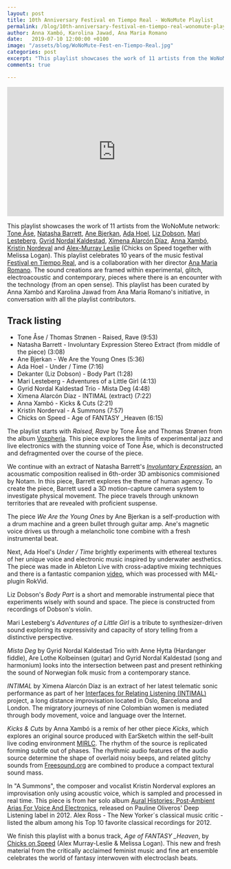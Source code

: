 ```yaml
---
layout: post
title: 10th Anniversary Festival en Tiempo Real - WoNoMute Playlist
permalink: /blog/10th-anniversary-festival-en-tiempo-real-wonomute-playlist/
author: Anna Xambó, Karolina Jawad, Ana Maria Romano
date:   2019-07-10 12:00:00 +0100
image: "/assets/blog/WoNoMute-Fest-en-Tiempo-Real.jpg"
categories: post
excerpt: "This playlist showcases the work of 11 artists from the WoNoMute network: Tone Åse, Natasha Barrett, Ane Bjerkan, Ada Hoel, Liz Dobson, Mari Lesteberg, Gyrid Nordal Kaldestad, Ximena Alarcón Díaz, Anna Xambó, Kristin Nordeval and Alex-Murray Leslie (Chicks on Speed together with Melissa Logan). This playlist celebrates 10 years of the music event Festival en Tiempo Real, and is a collaboration with her director Ana Maria Romano. The sound creations are framed within experimental, glitch, electroacoustic, electronic and contemporary, pieces where there is an encounter with technology (from an open sense). This playlist has been curated by Anna Xambó and Karolina Jawad from Ana Maria Romano's initiative, in collaboration with all the playlist contributors."
comments: true

---
```



<!-- <figure style="float:left;margin-right:15px;max-width:40%">
   <img src="/assets/blog/WoNoMute-Fest-en-Tiempo-Real.jpg"
      alt="WoNoMute + Fest en Tiempo Real 10 Años / 10 Years"/>
   <figcaption>WoNoMute + Fest en Tiempo Real 10 Años / 10 Years </figcaption>
</figure> -->

<iframe width="100%" height="300" scrolling="no" frameborder="no" allow="autoplay" src="https://w.soundcloud.com/player/?url=https%3A//api.soundcloud.com/playlists/818348265%3Fsecret_token%3Ds-6tpgC&color=%23ff5500&auto_play=false&hide_related=false&show_comments=true&show_user=true&show_reposts=false&show_teaser=true&visual=true"></iframe>

<br />

This playlist showcases the work of 11 artists from the WoNoMute network: [Tone Åse](http://wonomute.no/directory-of-wonomute/tone-aase/), [Natasha Barrett](http://wonomute.no/directory-of-wonomute/natasha-barrett/), [Ane Bjerkan](http://wonomute.no/directory-of-wonomute/ane-bjerkan/), [Ada Hoel](http://wonomute.no/directory-of-wonomute/ada-hoel/), [Liz Dobson](https://www.google.com/url?sa=t&rct=j&q=&esrc=s&source=web&cd=1&ved=2ahUKEwjQwMPK3qjjAhUL3xoKHeC3A7wQFjAAegQIAxAB&url=https%3A%2F%2Fdrlizdobson.com%2F&usg=AOvVaw3dNm7m0L7M-8t91_D2Sx8R), [Mari Lesteberg](http://wonomute.no/directory-of-wonomute/mari-lesteberg/), [Gyrid Nordal Kaldestad](http://wonomute.no/directory-of-wonomute/gyrid-nordal-kaldestad/), [Ximena Alarcón Díaz](http://wonomute.no/directory-of-wonomute/ximena-alarcon/), [Anna Xambó](http://wonomute.no/directory-of-wonomute/anna-xambo/), [Kristin Nordeval](http://wonomute.no/directory-of-wonomute/kristin-norderval/) and [Alex-Murray Leslie](http://wonomute.no/directory-of-wonomute/alex-murray-leslie/) (Chicks on Speed together with Melissa Logan). This playlist celebrates 10 years of the music festival [Festival en Tiempo Real](https://tiemporealyladob.wordpress.com/), and is a collaboration with her director [Ana Maria Romano](https://soundcloud.com/anamariaromano). The sound creations are framed within experimental, glitch, electroacoustic and contemporary, pieces where there is an encounter with the technology (from an open sense). This playlist has been curated by Anna Xambó and Karolina Jawad from Ana Maria Romano's initiative, in conversation with all the playlist contributors.

## Track listing

* Tone Åse / Thomas Strønen - Raised, Rave (9:53)
* Natasha Barrett - Involuntary Expression Stereo Extract (from middle of the piece) (3:08)
* Ane Bjerkan - We Are the Young Ones (5:36)
* Ada Hoel - Under / Time (7:16)
* Dekanter (Liz Dobson) - Body Part (1:28)
* Mari Lesteberg - Adventures of a Little Girl (4:13)
* Gyrid Nordal Kaldestad Trio - Mista Deg (4:48)
* Ximena Alarcón Díaz - INTIMAL (extract) (7:22)
* Anna Xambó - Kicks & Cuts (2:21)
* Kristin Norderval - A Summons (7:57)
* Chicks on Speed - Age of FANTASY \_Heaven (6:15)

The playlist starts with *Raised, Rave* by Tone Åse and Thomas Strønen from the album [Voxpheria](https://www.discogs.com/Tone-Åse-Thomas-Strønen-Voxpheria/release/3406112). This piece explores the limits of experimental jazz and live electronics with the stunning voice of Tone Åse, which is deconstructed and defragmented over the course of the piece.

We continue with an extract of Natasha Barrett's [*Involuntary Expression*](http://www.natashabarrett.org/Involuntary_Expression.html), an acousmatic composition realised in 6th-order 3D ambisonics commisioned by Notam. In this piece, Barrett explores the theme of human agency. To create the piece, Barrett used a 3D motion-capture camera system to investigate physical movement. The piece travels through unknown territories that are revealed with proficient suspense.

The piece *We Are the Young Ones* by Ane Bjerkan is a self-production with a drum machine and a green bullet through guitar amp. Ane's magnetic voice drives us through a melancholic tone combine with a fresh instrumental beat.

Next, Ada Hoel's *Under / Time* brightly experiments with ethereal textures of her unique voice and electronic music inspired by underwater aesthetics. The piece was made in Ableton Live with cross-adaptive mixing techniques and there is a fantastic companion [video](https://www.youtube.com/watch?v=IGWvbBqAlX8), which was processed with M4L-plugin RokVid.

Liz Dobson's *Body Part* is a short and memorable instrumental piece that experiments wisely with sound and space. The piece is constructed from recordings of Dobson's violin.

Mari Lesteberg's *Adventures of a Little Girl* is a tribute to synthesizer-driven sound exploring its expressivity and capacity of story telling from a distinctive perspective.

*Mista Deg* by Gyrid Nordal Kaldestad Trio with Anne Hytta (Hardanger fiddle), Are Lothe Kolbeinsen (guitar) and Gyrid Nordal Kaldestad (song and harmonium) looks into the intersection between past and present rethinking the sound of Norwegian folk music from a contemporary stance.

*INTIMAL* by Ximena Alarcón Díaz is an extract of her latest telematic sonic performance as part of her [Interfaces for Relating Listening (INTIMAL)](https://intimal.net/) project, a long distance improvisation located in Oslo, Barcelona and London. The migratory journeys of nine Colombian women is mediated through body movement, voice and language over the Internet.

*Kicks & Cuts* by Anna Xambó is a remix of her other piece *Kicks*, which explores an original source produced with EarSketch within the self-built live coding environment [MIRLC](https://github.com/axambo/MIRLC). The rhythm of the source is replicated forming subtle out of phases. The rhythmic audio features of the audio source determine the shape of overlaid noisy beeps, and related glitchy sounds from [Freesound.org](https://freesound.org) are combined to produce a compact textural sound mass.

In "A Summons", the composer and vocalist Kristin Norderval explores an improvisation only using acoustic voice, which is sampled and processed in real time. This piece is from her solo album [Aural Histories: Post-Ambient Arias For Voice And Electronics](https://www.discogs.com/Kristin-Norderval-Aural-Histories-Post-Ambient-Arias-For-Voice-And-Electronics/release/4568718), released on Pauline Oliveros' Deep Listening label in 2012.  Alex Ross - The New Yorker´s classical music critic - listed the album among his Top 10 favorite classical recordings for 2012.

We finish this playlist with a bonus track, *Age of FANTASY \_Heaven*, by [Chicks on Speed](http://chicksonspeed.com/) (Alex Murray-Leslie & Melissa Logan). This new and fresh material from the critically acclaimed feminist music and fine art ensemble celebrates the world of fantasy interwoven with electroclash beats.
